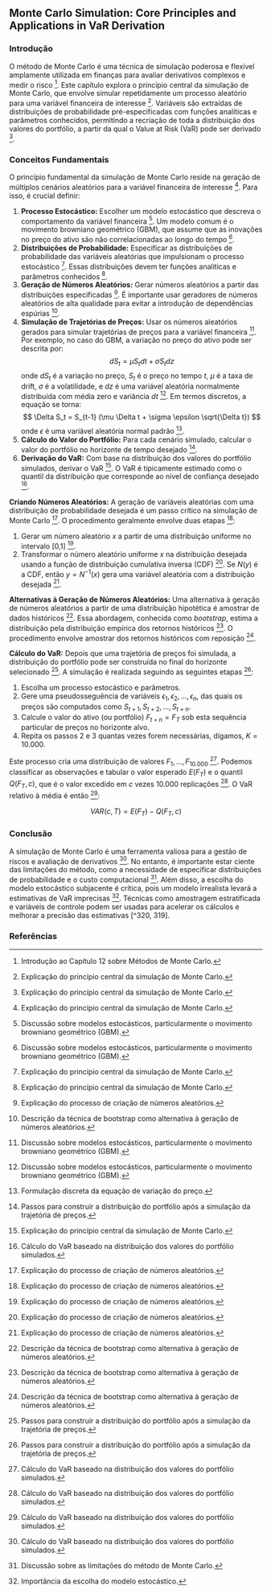 ## Monte Carlo Simulation: Core Principles and Applications in VaR Derivation

### Introdução
O método de Monte Carlo é uma técnica de simulação poderosa e flexível amplamente utilizada em finanças para avaliar derivativos complexos e medir o risco [^307]. Este capítulo explora o princípio central da simulação de Monte Carlo, que envolve simular repetidamente um processo aleatório para uma variável financeira de interesse [^308]. Variáveis são extraídas de distribuições de probabilidade pré-especificadas com funções analíticas e parâmetros conhecidos, permitindo a recriação de toda a distribuição dos valores do portfólio, a partir da qual o Value at Risk (VaR) pode ser derivado [^308].

### Conceitos Fundamentais

O princípio fundamental da simulação de Monte Carlo reside na geração de múltiplos cenários aleatórios para a variável financeira de interesse [^308]. Para isso, é crucial definir:

1.  **Processo Estocástico:** Escolher um modelo estocástico que descreva o comportamento da variável financeira [^309]. Um modelo comum é o movimento browniano geométrico (GBM), que assume que as inovações no preço do ativo são não correlacionadas ao longo do tempo [^309].
2.  **Distribuições de Probabilidade:** Especificar as distribuições de probabilidade das variáveis aleatórias que impulsionam o processo estocástico [^308]. Essas distribuições devem ter funções analíticas e parâmetros conhecidos [^308].
3.  **Geração de Números Aleatórios:** Gerar números aleatórios a partir das distribuições especificadas [^312]. É importante usar geradores de números aleatórios de alta qualidade para evitar a introdução de dependências espúrias [^313].
4.  **Simulação de Trajetórias de Preços:** Usar os números aleatórios gerados para simular trajetórias de preços para a variável financeira [^309]. Por exemplo, no caso do GBM, a variação no preço do ativo pode ser descrita por:
    $$dS_t = \mu S_t dt + \sigma S_t dz$$
    onde $dS_t$ é a variação no preço, $S_t$ é o preço no tempo $t$, $\mu$ é a taxa de drift, $\sigma$ é a volatilidade, e $dz$ é uma variável aleatória normalmente distribuída com média zero e variância $dt$ [^309]. Em termos discretos, a equação se torna:
    $$ \Delta S_t = S_{t-1} (\mu \Delta t + \sigma \epsilon \sqrt{\Delta t}) $$
    onde $\epsilon$ é uma variável aleatória normal padrão [^310].
5.  **Cálculo do Valor do Portfólio:** Para cada cenário simulado, calcular o valor do portfólio no horizonte de tempo desejado [^314].
6.  **Derivação do VaR:** Com base na distribuição dos valores do portfólio simulados, derivar o VaR [^308]. O VaR é tipicamente estimado como o quantil da distribuição que corresponde ao nível de confiança desejado [^315].

**Criando Números Aleatórios:** A geração de variáveis aleatórias com uma distribuição de probabilidade desejada é um passo crítico na simulação de Monte Carlo [^312]. O procedimento geralmente envolve duas etapas [^312]:

1. Gerar um número aleatório $x$ a partir de uma distribuição uniforme no intervalo [0,1] [^312].
2. Transformar o número aleatório uniforme $x$ na distribuição desejada usando a função de distribuição cumulativa inversa (CDF) [^312]. Se $N(y)$ é a CDF, então $y = N^{-1}(x)$ gera uma variável aleatória com a distribuição desejada [^312].

**Alternativas à Geração de Números Aleatórios:** Uma alternativa à geração de números aleatórios a partir de uma distribuição hipotética é amostrar de dados históricos [^313]. Essa abordagem, conhecida como *bootstrap*, estima a distribuição pela distribuição empírica dos retornos históricos [^313]. O procedimento envolve amostrar dos retornos históricos com reposição [^313].

**Cálculo do VaR:** Depois que uma trajetória de preços foi simulada, a distribuição do portfólio pode ser construída no final do horizonte selecionado [^314]. A simulação é realizada seguindo as seguintes etapas [^314]:

1. Escolha um processo estocástico e parâmetros.
2. Gere uma pseudosseguência de variáveis $\epsilon_1, \epsilon_2, ..., \epsilon_n$, das quais os preços são computados como $S_{t+1}, S_{t+2}, ..., S_{t+n}$.
3. Calcule o valor do ativo (ou portfólio) $F_{t+n} = F_T$ sob esta sequência particular de preços no horizonte alvo.
4. Repita os passos 2 e 3 quantas vezes forem necessárias, digamos, $K = 10.000$.

Este processo cria uma distribuição de valores $F_1, ..., F_{10.000}$ [^315]. Podemos classificar as observações e tabular o valor esperado $E(F_T)$ e o quantil $Q(F_T, c)$, que é o valor excedido em $c$ vezes 10.000 replicações [^315]. O VaR relativo à média é então [^315]:

$$ VAR(c,T) = E(F_T) - Q(F_T, c) $$

### Conclusão

A simulação de Monte Carlo é uma ferramenta valiosa para a gestão de riscos e avaliação de derivativos [^315]. No entanto, é importante estar ciente das limitações do método, como a necessidade de especificar distribuições de probabilidade e o custo computacional [^316]. Além disso, a escolha do modelo estocástico subjacente é crítica, pois um modelo irrealista levará a estimativas de VaR imprecisas [^326]. Técnicas como amostragem estratificada e variáveis de controle podem ser usadas para acelerar os cálculos e melhorar a precisão das estimativas [^320, 319].

### Referências
[^307]: Introdução ao Capítulo 12 sobre Métodos de Monte Carlo.
[^308]: Explicação do princípio central da simulação de Monte Carlo.
[^309]: Discussão sobre modelos estocásticos, particularmente o movimento browniano geométrico (GBM).
[^310]: Formulação discreta da equação de variação do preço.
[^312]: Explicação do processo de criação de números aleatórios.
[^313]: Descrição da técnica de bootstrap como alternativa à geração de números aleatórios.
[^314]: Passos para construir a distribuição do portfólio após a simulação da trajetória de preços.
[^315]: Cálculo do VaR baseado na distribuição dos valores do portfólio simulados.
[^316]: Discussão sobre as limitações do método de Monte Carlo.
[^319]: Introdução de métodos de aceleração.
[^320]: Descrição da amostragem estratificada.
[^326]: Importância da escolha do modelo estocástico.
<!-- END -->